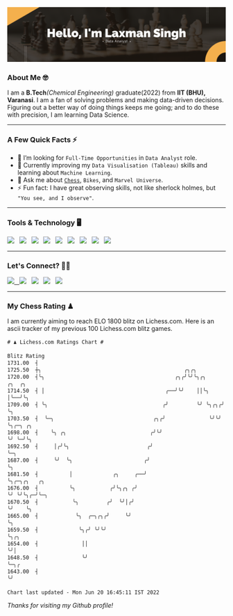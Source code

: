   <img src= "https://github.com/Laxman-Lakhan/Laxman-Lakhan/blob/master/Assets/Hello%20Banner.png">

### About Me 🤓

I am a **B.Tech**_(Chemical Engineering)_ graduate(2022) from **IIT (BHU), Varanasi**. I am a fan of solving problems and making data-driven decisions. Figuring out a better way of doing things keeps me going; and to do these with precision, I am learning Data Science.

---

### A Few Quick Facts ⚡️

- 🤝 I’m looking for `Full-Time Opportunities` in `Data Analyst` role.
- 📖 Currently improving my `Data Visualisation (Tableau)` skills and learning about `Machine Learning`.
- 💬 Ask me about [`Chess`](https://lichess.org/@/YourKingIsInDanger), `Bikes`, and `Marvel Universe`.
- ⚡️ Fun fact: I have great observing skills, not like sherlock holmes, but `"You see, and I observe"`.

---
### Tools & Technology 🖥

<img src="https://img.shields.io/badge/Python-white?logo=Python&logoColor=ColorName&style=ShieldStyle" /> &nbsp;
<img src="https://img.shields.io/badge/MySQL-white?logo=MySQL&logoColor=ColorName&style=ShieldStyle" /> &nbsp;
<img src="https://img.shields.io/badge/Tableau-white?logo=Tableau&logoColor=ColorName&style=ShieldStyle" /> &nbsp;
<img src="https://img.shields.io/badge/Advance Excel-white?logo=Microsoft+Excel&logoColor=196F3D&style=ShieldStyle" /> &nbsp;
<img src="https://img.shields.io/badge/Google Analytics-white?logo=Google+Analytics&logoColor=ColorName&style=ShieldStyle" /> &nbsp;
<img src="https://img.shields.io/badge/Jupyter-white?logo=Jupyter&logoColor=ColorName&style=ShieldStyle" /> &nbsp;
<img src="https://img.shields.io/badge/pandas-white?logo=Pandas&logoColor=000080&style=ShieldStyle" /> &nbsp;
<img src="https://img.shields.io/badge/numpy-white?logo=Numpy&logoColor=85C1E9&style=ShieldStyle" /> &nbsp;
<img src="https://img.shields.io/badge/scikit learn-white?logo=Scikit+Learn&logoColor=ColorName&style=ShieldStyle" /> &nbsp;



---

### Let's Connect? 🫳🏻

<a href="mailto:laxmansingh.lakhan@gmail.com"> <img src="https://img.icons8.com/fluent/48/000000/gmail.png" width="3.5%"/> &nbsp;
[<img src="https://img.icons8.com/color/48/000000/linkedin.png" width="3.5%"/>](https://www.linkedin.com/in/laxman-lakhan/)  &nbsp;
[<img src="https://img.icons8.com/fluent/48/000000/facebook-new.png" width="3.5%"/>](https://www.facebook.com/s.laxmanlakhan/)  &nbsp;
[<img src="https://img.icons8.com/fluent/48/000000/instagram-new.png" width="3.5%"/>](https://www.instagram.com/laxman.lakhan/)  &nbsp;
[<img src="https://img.icons8.com/color/48/000000/twitter.png" width="3.5%"/>](https://twitter.com/laxman__lakhan)  &nbsp;

 ---
  
### My Chess Rating ♟
  
I am currently aiming to reach ELO 1800 blitz on Lichess.com. Here is an ascii tracker of my previous 100 Lichess.com blitz games.

  ```
  # ♟︎ Lichess.com Ratings Chart #
  
  Blitz Rating
 1731.00  ┤
 1725.50  ┼╮                                              ╭╮╭╮
 1720.00  ┤╰╮                                          ╭╮╭╯╰╯╰╮╭╮     ╭╮  ╭╮
 1714.50  ┤ │                                       ╭──╯╰╯    ││╰╮    │╰──╯╰╮
 1709.00  ┤ ╰╮                                     ╭╯         ╰╯ ╰╮╭╮╭╯     ╰╮
 1703.50  ┤  ╰─╮                                ╭╮╭╯              ╰╯╰╯       ╰╮╭─╮ ╭╮
 1698.00  ┤    ╰╮ ╭╮                           ╭╯╰╯                           ╰╯ ╰─╯╰╮
 1692.50  ┤     │╭╯╰╮                         ╭╯                                     ╰─╮
 1687.00  ┤     ╰╯  ╰╮                       ╭╯                                        ╰╮
 1681.50  ┤          │             ╭╮     ╭──╯                                          ╰╮╭─╮╭╮   ╭╮
 1676.00  ┤          ╰╮           ╭╯╰╮╭╮ ╭╯                                              ╰╯ ╰╯╰╮╭─╯╰─╮
 1670.50  ┤           ╰╮         ╭╯  ╰╯│╭╯                                                     ╰╯    ╰╮
 1665.00  ┤            ╰╮  ╭─╮╭╮╭╯     ╰╯                                                             ╰╮
 1659.50  ┤             ╰╮╭╯ ╰╯╰╯                                                                      ╰╮╭╮
 1654.00  ┤              ││                                                                             ╰╯│
 1648.50  ┤              ╰╯                                                                               ╰─╮╭
 1643.00  ┤                                                                                                 ╰╯

Chart last updated - Mon Jun 20 16:45:11 IST 2022  
  ```
  
  
*Thanks for visiting my Github profile!*
